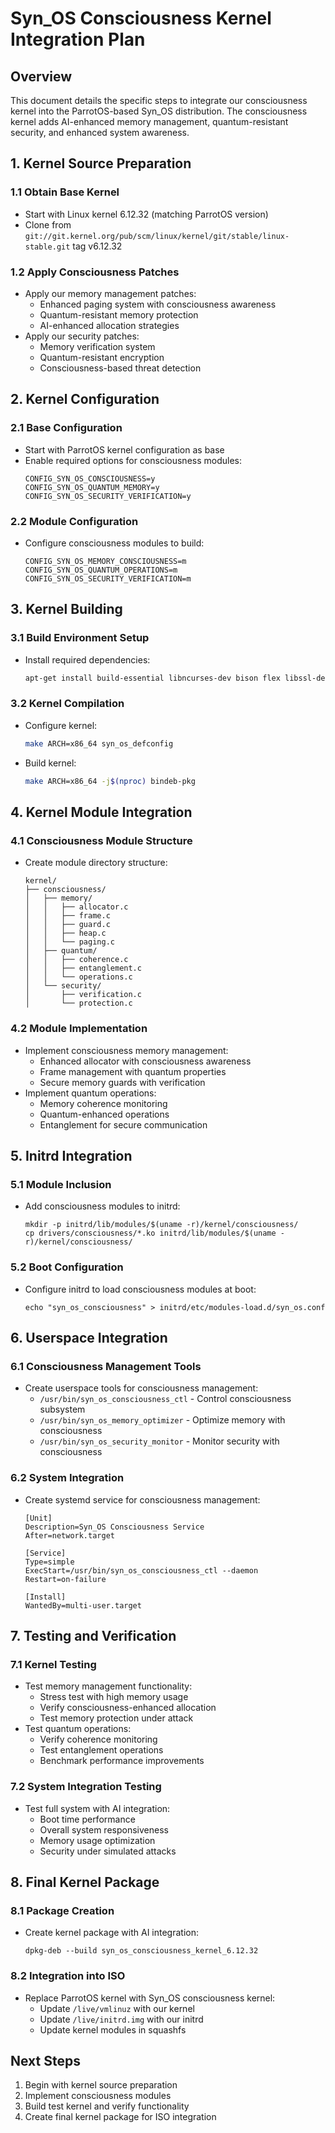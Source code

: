 # Syn_OS Consciousness Kernel Integration Plan

## Overview

This document details the specific steps to integrate our consciousness kernel into the ParrotOS-based Syn_OS distribution. The consciousness kernel adds AI-enhanced memory management, quantum-resistant security, and enhanced system awareness.

## 1. Kernel Source Preparation

### 1.1 Obtain Base Kernel
- Start with Linux kernel 6.12.32 (matching ParrotOS version)
- Clone from `git://git.kernel.org/pub/scm/linux/kernel/git/stable/linux-stable.git` tag v6.12.32

### 1.2 Apply Consciousness Patches
- Apply our memory management patches:
  - Enhanced paging system with consciousness awareness
  - Quantum-resistant memory protection
  - AI-enhanced allocation strategies
- Apply our security patches:
  - Memory verification system
  - Quantum-resistant encryption
  - Consciousness-based threat detection

## 2. Kernel Configuration

### 2.1 Base Configuration
- Start with ParrotOS kernel configuration as base
- Enable required options for consciousness modules:
  ```
  CONFIG_SYN_OS_CONSCIOUSNESS=y
  CONFIG_SYN_OS_QUANTUM_MEMORY=y
  CONFIG_SYN_OS_SECURITY_VERIFICATION=y
  ```

### 2.2 Module Configuration
- Configure consciousness modules to build:
  ```
  CONFIG_SYN_OS_MEMORY_CONSCIOUSNESS=m
  CONFIG_SYN_OS_QUANTUM_OPERATIONS=m
  CONFIG_SYN_OS_SECURITY_VERIFICATION=m
  ```

## 3. Kernel Building

### 3.1 Build Environment Setup
- Install required dependencies:
  ```bash
  apt-get install build-essential libncurses-dev bison flex libssl-dev libelf-dev
  ```

### 3.2 Kernel Compilation
- Configure kernel:
  ```bash
  make ARCH=x86_64 syn_os_defconfig
  ```
- Build kernel:
  ```bash
  make ARCH=x86_64 -j$(nproc) bindeb-pkg
  ```

## 4. Kernel Module Integration

### 4.1 Consciousness Module Structure
- Create module directory structure:
  ```
  kernel/
  ├── consciousness/
  │   ├── memory/
  │   │   ├── allocator.c
  │   │   ├── frame.c
  │   │   ├── guard.c
  │   │   ├── heap.c
  │   │   └── paging.c
  │   ├── quantum/
  │   │   ├── coherence.c
  │   │   ├── entanglement.c
  │   │   └── operations.c
  │   └── security/
  │       ├── verification.c
  │       └── protection.c
  ```

### 4.2 Module Implementation
- Implement consciousness memory management:
  - Enhanced allocator with consciousness awareness
  - Frame management with quantum properties
  - Secure memory guards with verification
- Implement quantum operations:
  - Memory coherence monitoring
  - Quantum-enhanced operations
  - Entanglement for secure communication

## 5. Initrd Integration

### 5.1 Module Inclusion
- Add consciousness modules to initrd:
  ```
  mkdir -p initrd/lib/modules/$(uname -r)/kernel/consciousness/
  cp drivers/consciousness/*.ko initrd/lib/modules/$(uname -r)/kernel/consciousness/
  ```

### 5.2 Boot Configuration
- Configure initrd to load consciousness modules at boot:
  ```
  echo "syn_os_consciousness" > initrd/etc/modules-load.d/syn_os.conf
  ```

## 6. Userspace Integration

### 6.1 Consciousness Management Tools
- Create userspace tools for consciousness management:
  - `/usr/bin/syn_os_consciousness_ctl` - Control consciousness subsystem
  - `/usr/bin/syn_os_memory_optimizer` - Optimize memory with consciousness
  - `/usr/bin/syn_os_security_monitor` - Monitor security with consciousness

### 6.2 System Integration
- Create systemd service for consciousness management:
  ```
  [Unit]
  Description=Syn_OS Consciousness Service
  After=network.target

  [Service]
  Type=simple
  ExecStart=/usr/bin/syn_os_consciousness_ctl --daemon
  Restart=on-failure

  [Install]
  WantedBy=multi-user.target
  ```

## 7. Testing and Verification

### 7.1 Kernel Testing
- Test memory management functionality:
  - Stress test with high memory usage
  - Verify consciousness-enhanced allocation
  - Test memory protection under attack
- Test quantum operations:
  - Verify coherence monitoring
  - Test entanglement operations
  - Benchmark performance improvements

### 7.2 System Integration Testing
- Test full system with AI integration:
  - Boot time performance
  - Overall system responsiveness
  - Memory usage optimization
  - Security under simulated attacks

## 8. Final Kernel Package

### 8.1 Package Creation
- Create kernel package with AI integration:
  ```
  dpkg-deb --build syn_os_consciousness_kernel_6.12.32
  ```

### 8.2 Integration into ISO
- Replace ParrotOS kernel with Syn_OS consciousness kernel:
  - Update `/live/vmlinuz` with our kernel
  - Update `/live/initrd.img` with our initrd
  - Update kernel modules in squashfs

## Next Steps

1. Begin with kernel source preparation
2. Implement consciousness modules
3. Build test kernel and verify functionality
4. Create final kernel package for ISO integration
